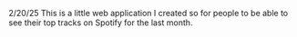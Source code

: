 2/20/25
This is a little web application I created so for people to be able to see their top tracks on Spotify for the last month. 
